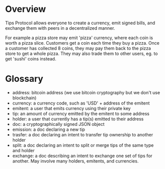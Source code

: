 # Overview

Tips Protocol allows everyone to create a currency, emit signed bills, and   
exchange them with peers in a decentralized manner.

For example a pizza store may emit 'pizza' currency, where each coin is worth
a pizza slice. Customers get a coin each time they buy a pizza.
Once a customer has collected 8 coins, they may pay them back to the pizza
store to get a whole pizza. They may also trade them to other users, eg. to
get 'sushi' coins instead.

# Glossary

- address: bitcoin address (we use bitcoin cryptography but we don't use blockchain)
- currency: a currency code, such as 'USD' + address of the emitent
- emitent: a user that emits currency using their private key
- tip: an amount of currency emitted by the emitent to some address
- holder: a user that currently has a tip(s) emitted to their address
- doc: a cryptographically signed JSON object
- emission: a doc declaring a new tip
- trasfer: a doc declaring an intent to transfer tip ownership to another holder
- split: a doc declaring an intent to split or merge tips of the same type and holder
- exchange: a doc describing an intent to exchange one set of tips for another. May involve many holders, emitents, and currencies.